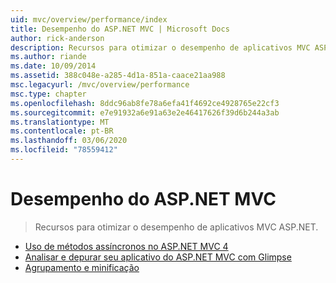 ```yaml
---
uid: mvc/overview/performance/index
title: Desempenho do ASP.NET MVC | Microsoft Docs
author: rick-anderson
description: Recursos para otimizar o desempenho de aplicativos MVC ASP.NET.
ms.author: riande
ms.date: 10/09/2014
ms.assetid: 388c048e-a285-4d1a-851a-caace21aa988
msc.legacyurl: /mvc/overview/performance
msc.type: chapter
ms.openlocfilehash: 8ddc96ab8fe78a6efa41f4692ce4928765e22cf3
ms.sourcegitcommit: e7e91932a6e91a63e2e46417626f39d6b244a3ab
ms.translationtype: MT
ms.contentlocale: pt-BR
ms.lasthandoff: 03/06/2020
ms.locfileid: "78559412"
---
```

# <a name="aspnet-mvc-performance"></a>Desempenho do ASP.NET MVC

> Recursos para otimizar o desempenho de aplicativos MVC ASP.NET.

- [Uso de métodos assíncronos no ASP.NET MVC 4](using-asynchronous-methods-in-aspnet-mvc-4.md)
- [Analisar e depurar seu aplicativo do ASP.NET MVC com Glimpse](profile-and-debug-your-aspnet-mvc-app-with-glimpse.md)
- [Agrupamento e minificação](bundling-and-minification.md)
